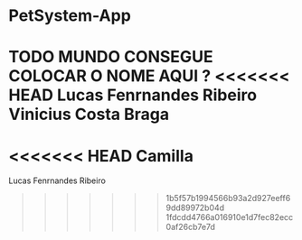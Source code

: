 # PetSystem-App
TODO MUNDO CONSEGUE COLOCAR O NOME AQUI ?
<<<<<<< HEAD
Lucas Fenrnandes Ribeiro
Vinicius Costa Braga
=======
<<<<<<< HEAD
Camilla
=======
Lucas Fenrnandes Ribeiro
>>>>>>> 1b5f57b1994566b93a2d927eeff69dd89972b04d
>>>>>>> 1fdcdd4766a016910e1d7fec82ecc0af26cb7e7d
